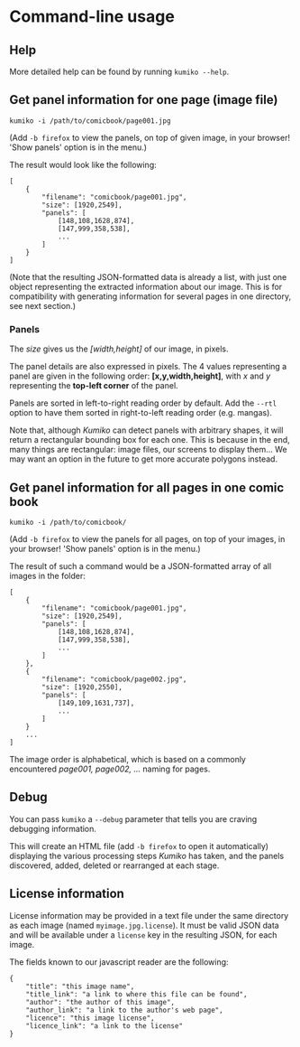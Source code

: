 
# Command-line usage


## Help

More detailed help can be found by running `kumiko --help`.


## Get panel information for one page (image file)

	kumiko -i /path/to/comicbook/page001.jpg

(Add `-b firefox` to view the panels, on top of given image, in your browser! 'Show panels' option is in the menu.)

The result would look like the following:

	[
		{
			"filename": "comicbook/page001.jpg",
			"size": [1920,2549],
			"panels": [
				[148,108,1628,874],
				[147,999,358,538],
				...
			]
		}
	]

(Note that the resulting JSON-formatted data is already a list, with just one object representing the extracted information about our image.
This is for compatibility with generating information for several pages in one directory, see next section.)

### Panels

The *size* gives us the *[width,height]* of our image, in pixels.

The panel details are also expressed in pixels.
The 4 values representing a panel are given in the following order: **[x,y,width,height]**, with *x* and *y* representing the **top-left corner** of the panel.

Panels are sorted in left-to-right reading order by default.
Add the `--rtl` option to have them sorted in right-to-left reading order (e.g. mangas).

Note that, although *Kumiko* can detect panels with arbitrary shapes, it will return a rectangular bounding box for each one.
This is because in the end, many things are rectangular: image files, our screens to display them...
We may want an option in the future to get more accurate polygons instead.

## Get panel information for all pages in one comic book

	kumiko -i /path/to/comicbook/

(Add `-b firefox` to view the panels for all pages, on top of your images, in your browser! 'Show panels' option is in the menu.)

The result of such a command would be a JSON-formatted array of all images in the folder:

	[
		{
			"filename": "comicbook/page001.jpg",
			"size": [1920,2549],
			"panels": [
				[148,108,1628,874],
				[147,999,358,538],
				...
			]
		},
		{
			"filename": "comicbook/page002.jpg",
			"size": [1920,2550],
			"panels": [
				[149,109,1631,737],
				...
			]
		}
		...
	]

The image order is alphabetical, which is based on a commonly encountered *page001, page002, ...* naming for pages.


## Debug

You can pass `kumiko` a `--debug` parameter that tells you are craving debugging information.

This will create an HTML file (add `-b firefox` to open it automatically) displaying the various processing steps *Kumiko* has taken, and the panels discovered, added, deleted or rearranged at each stage.


## License information

License information may be provided in a text file under the same directory as each image (named `myimage.jpg.license`).
It must be valid JSON data and will be available under a `license` key in the resulting JSON, for each image.

The fields known to our javascript reader are the following:

	{
		"title": "this image name",
		"title_link": "a link to where this file can be found",
		"author": "the author of this image",
		"author_link": "a link to the author's web page",
		"licence": "this image license",
		"licence_link": "a link to the license"
	}
